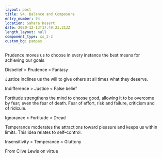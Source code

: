 ```yaml
---
layout: post
title: 94. Balance and Composure
entry_number: 94
location: Sahara Desert
date: 2020-12-13T17:49:23.213Z
length_layout: null
component_type: xs_2-2
custom_bg: pampas
---
```

Prudence moves us to choose in every instance the best means for achieving our goals. 

Disbelief > Prudence < Fantasy

Justice inclines us the will to give others at all times what they deserve.

Indifference > Justice < False belief

Fortitude strengthens the mind to choose good, allowing it to be overcome by fear; even the fear of death. Fear of effort, risk and failure, criticism and of ridicule.

Ignorance > Fortitude < Dread 

Temperance moderates the attractions toward pleasure and keeps us within limits. This idea relates to self–control.

Insensitivity > Temperance < Gluttony

From Clive Lewis on virtue